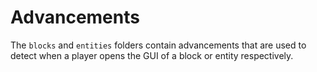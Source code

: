# Advancements

The `blocks` and `entities` folders contain advancements that are used to detect when a player opens the GUI of a block or entity respectively.
